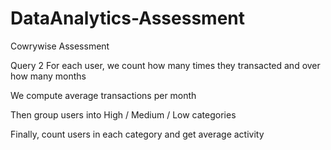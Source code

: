 # DataAnalytics-Assessment
Cowrywise Assessment

Query 2
For each user, we count how many times they transacted and over how many months

We compute average transactions per month

Then group users into High / Medium / Low categories

Finally, count users in each category and get average activity


